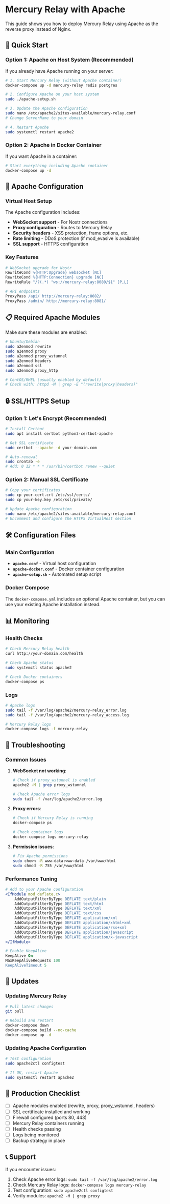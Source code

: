 # Mercury Relay with Apache

This guide shows you how to deploy Mercury Relay using Apache as the reverse proxy instead of Nginx.

## 🚀 Quick Start

### Option 1: Apache on Host System (Recommended)

If you already have Apache running on your server:

```bash
# 1. Start Mercury Relay (without Apache container)
docker-compose up -d mercury-relay redis postgres

# 2. Configure Apache on your host system
sudo ./apache-setup.sh

# 3. Update the Apache configuration
sudo nano /etc/apache2/sites-available/mercury-relay.conf
# Change ServerName to your domain

# 4. Restart Apache
sudo systemctl restart apache2
```

### Option 2: Apache in Docker Container

If you want Apache in a container:

```bash
# Start everything including Apache container
docker-compose up -d
```

## 🔧 Apache Configuration

### Virtual Host Setup

The Apache configuration includes:

- **WebSocket support** - For Nostr connections
- **Proxy configuration** - Routes to Mercury Relay
- **Security headers** - XSS protection, frame options, etc.
- **Rate limiting** - DDoS protection (if mod_evasive is available)
- **SSL support** - HTTPS configuration

### Key Features

```apache
# WebSocket upgrade for Nostr
RewriteCond %{HTTP:Upgrade} websocket [NC]
RewriteCond %{HTTP:Connection} upgrade [NC]
RewriteRule ^/?(.*) "ws://mercury-relay:8080/$1" [P,L]

# API endpoints
ProxyPass /api/ http://mercury-relay:8082/
ProxyPass /admin/ http://mercury-relay:8081/
```

## 📋 Required Apache Modules

Make sure these modules are enabled:

```bash
# Ubuntu/Debian
sudo a2enmod rewrite
sudo a2enmod proxy
sudo a2enmod proxy_wstunnel
sudo a2enmod headers
sudo a2enmod ssl
sudo a2enmod proxy_http

# CentOS/RHEL (usually enabled by default)
# Check with: httpd -M | grep -E "(rewrite|proxy|headers)"
```

## 🔒 SSL/HTTPS Setup

### Option 1: Let's Encrypt (Recommended)

```bash
# Install Certbot
sudo apt install certbot python3-certbot-apache

# Get SSL certificate
sudo certbot --apache -d your-domain.com

# Auto-renewal
sudo crontab -e
# Add: 0 12 * * * /usr/bin/certbot renew --quiet
```

### Option 2: Manual SSL Certificate

```bash
# Copy your certificates
sudo cp your-cert.crt /etc/ssl/certs/
sudo cp your-key.key /etc/ssl/private/

# Update Apache configuration
sudo nano /etc/apache2/sites-available/mercury-relay.conf
# Uncomment and configure the HTTPS VirtualHost section
```

## 🛠️ Configuration Files

### Main Configuration
- **`apache.conf`** - Virtual host configuration
- **`apache-docker.conf`** - Docker container configuration
- **`apache-setup.sh`** - Automated setup script

### Docker Compose
The `docker-compose.yml` includes an optional Apache container, but you can use your existing Apache installation instead.

## 📊 Monitoring

### Health Checks

```bash
# Check Mercury Relay health
curl http://your-domain.com/health

# Check Apache status
sudo systemctl status apache2

# Check Docker containers
docker-compose ps
```

### Logs

```bash
# Apache logs
sudo tail -f /var/log/apache2/mercury-relay_error.log
sudo tail -f /var/log/apache2/mercury-relay_access.log

# Mercury Relay logs
docker-compose logs -f mercury-relay
```

## 🔧 Troubleshooting

### Common Issues

1. **WebSocket not working**:
   ```bash
   # Check if proxy_wstunnel is enabled
   apache2 -M | grep proxy_wstunnel
   
   # Check Apache error logs
   sudo tail -f /var/log/apache2/error.log
   ```

2. **Proxy errors**:
   ```bash
   # Check if Mercury Relay is running
   docker-compose ps
   
   # Check container logs
   docker-compose logs mercury-relay
   ```

3. **Permission issues**:
   ```bash
   # Fix Apache permissions
   sudo chown -R www-data:www-data /var/www/html
   sudo chmod -R 755 /var/www/html
   ```

### Performance Tuning

```apache
# Add to your Apache configuration
<IfModule mod_deflate.c>
    AddOutputFilterByType DEFLATE text/plain
    AddOutputFilterByType DEFLATE text/html
    AddOutputFilterByType DEFLATE text/xml
    AddOutputFilterByType DEFLATE text/css
    AddOutputFilterByType DEFLATE application/xml
    AddOutputFilterByType DEFLATE application/xhtml+xml
    AddOutputFilterByType DEFLATE application/rss+xml
    AddOutputFilterByType DEFLATE application/javascript
    AddOutputFilterByType DEFLATE application/x-javascript
</IfModule>

# Enable KeepAlive
KeepAlive On
MaxKeepAliveRequests 100
KeepAliveTimeout 5
```

## 🔄 Updates

### Updating Mercury Relay

```bash
# Pull latest changes
git pull

# Rebuild and restart
docker-compose down
docker-compose build --no-cache
docker-compose up -d
```

### Updating Apache Configuration

```bash
# Test configuration
sudo apache2ctl configtest

# If OK, restart Apache
sudo systemctl restart apache2
```

## 🎯 Production Checklist

- [ ] Apache modules enabled (rewrite, proxy, proxy_wstunnel, headers)
- [ ] SSL certificate installed and working
- [ ] Firewall configured (ports 80, 443)
- [ ] Mercury Relay containers running
- [ ] Health checks passing
- [ ] Logs being monitored
- [ ] Backup strategy in place

## 📞 Support

If you encounter issues:

1. Check Apache error logs: `sudo tail -f /var/log/apache2/error.log`
2. Check Mercury Relay logs: `docker-compose logs mercury-relay`
3. Test configuration: `sudo apache2ctl configtest`
4. Verify modules: `apache2 -M | grep proxy`
